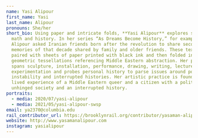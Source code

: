 ```yaml
---
name: Yasi Alipour
first_name: Yasi
last_name: Alipour
pronouns: She/her
short_bio: Using paper and intricate folds, **Yasi Alipour** explores systems of
  math and history. In her series “As Dreams Become History,” for example,
  Alipour asked Iranian friends born after the revolution to share second-hand
  memories of that decade shared by family and older friends. These texts she
  paired with sheets of paper printed with black ink and then folded into
  geometric tessellations referencing Middle Eastern abstraction. Her practice
  spans sculpture, installation, performance, drawing, writing, lectures, and
  experimentation and probes personal history to parse issues around political
  instability and interrupted histories. Her artistic practice is founded on the
  lived experience of a Middle Eastern queer and a citizen with a politically
  unhinged society and an interrupted history.
portraits:
  - media: 2020/07/yasi-alipour
  - media: 2021/05/yasi-alipour-swsp
email: ya2370@columbia.edu
rail_contributor_url: https://brooklynrail.org/contributor/yasaman-alipour
website: http://www.yasamanalipour.com
instagram: yasialipour
---
```

